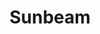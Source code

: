 ---
title: "Sunbeam"
permalink: /spells/sunbeam/
tags:
  - Spell
available_for:
  - Druid
  - Sorcerer
  - Wizard
level: "6th Level"
school: "Evocation"
area: "60 ft"
shape: "Line"
comp:
  - V
  - S
  - M
material: "a magnifying glass."
duration: "Up to 1 minute"
concentration: true
attack: "CON Save"
effect: "Radiant"
description: |
  A beam of brilliant light flashes out from your hand in a 5-foot-wide, 60-foot-long line. Each creature in the line must make a constitution saving throw. On a failed save, a creature takes 6d8 radiant damage and is blinded until your next turn. On a successful save, it takes half as much damage and isn't blinded by this spell. Undead and oozes have disadvantage on this saving throw.

  You can create a new line of radiance as your action on any turn until the spell ends.

  For the duration, a mote of brilliant radiance shines in your hand. It sheds bright light in a 30-foot radius and dim light for an additional 30 feet. This light is sunlight.
excerpt: "A beam of brilliant light flashes out from your hand in a 5-foot-wide, 60-foot-long line."
source: "Basic Rules"
---